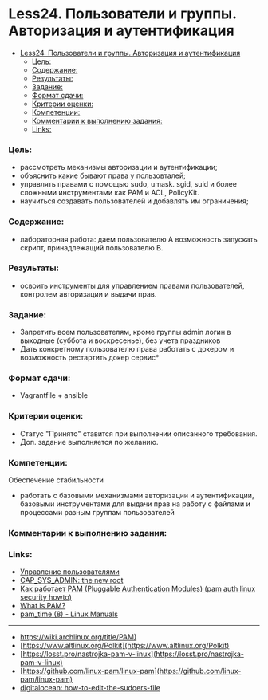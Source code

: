 # Less24. Пользователи и группы. Авторизация и аутентификация
- [Less24. Пользователи и группы. Авторизация и аутентификация](#less24-пользователи-и-группы-авторизация-и-аутентификация)
    - [Цель:](#цель)
    - [Содержание:](#содержание)
    - [Результаты:](#результаты)
    - [Задание:](#задание)
    - [Формат сдачи:](#формат-сдачи)
    - [Критерии оценки:](#критерии-оценки)
    - [Компетенции:](#компетенции)
    - [Комментарии к выполнению задания:](#комментарии-к-выполнению-задания)
    - [Links:](#links)

### Цель: 
- рассмотреть механизмы авторизации и аутентификации;
- объяснить какие бывают права у пользовталей;
- управлять правами с помощью sudo, umask. sgid, suid и более сложными инструментами как PAM и ACL, PolicyKit.
- научиться создавать пользователей и добавлять им ограничения;
  
### Содержание:
- лабораторная работа: даем пользователю A возможность запускать скрипт, принадлежащий пользователю B.
### Результаты:
- освоить инструменты для управлением правами пользователей, контролем авторизации и выдачи прав.
### Задание:
- Запретить всем пользователям, кроме группы admin логин в выходные (суббота и воскресенье), без учета праздников
- Дать конкретному пользователю права работать с докером и возможность рестартить докер сервис*

### Формат сдачи: 
- Vagrantfile + ansible

### Критерии оценки:
- Статус "Принято" ставится при выполнении описанного требования.
- Доп. задание выполняется по желанию.

### Компетенции:
Обеспечение стабильности
   - работать с базовыми механизмами авторизации и аутентификации, базовыми инструментами для выдачи прав на работу с файлами и процессами разным группам пользователей

  
### Комментарии к выполнению задания:


### Links:

- [Управление пользователями](https://firstvds.ru/technology/linux-user-management#:~:text=%D0%92%20Linux%20%D1%81%D1%83%D1%89%D0%B5%D1%81%D1%82%D0%B2%D1%83%D1%8E%D1%82%20%D1%82%D1%80%D0%B8%20%D1%82%D0%B8%D0%BF%D0%B0,%D0%9B%D0%BE%D0%BA%D0%B0%D0%BB%D1%8C%D0%BD%D1%8B%D0%B5%20%D0%BF%D0%BE%D0%BB%D1%8C%D0%B7%D0%BE%D0%B2%D0%B0%D1%82%D0%B5%D0%BB%D0%B8%20%E2%80%94%20%D0%BD%D0%B5%D0%BF%D1%80%D0%B8%D0%B2%D0%B8%D0%BB%D0%B5%D0%B3%D0%B8%D1%80%D0%BE%D0%B2%D0%B0%D0%BD%D0%BD%D1%8B%D0%B5%20%D0%BF%D0%BE%D0%BB%D1%8C%D0%B7%D0%BE%D0%B2%D0%B0%D1%82%D0%B5%D0%BB%D0%B8)
- [CAP_SYS_ADMIN: the new root](https://lwn.net/Articles/486306/)
- [Как работает PAM (Pluggable Authentication Modules) (pam auth linux security howto)](https://www.opennet.ru/base/net/pam_linux.txt.html)
- [What is PAM?](https://medium.com/information-and-technology/wtf-is-pam-99a16c80ac57)
- [pam_time (8) - Linux Manuals](https://www.systutorials.com/docs/linux/man/8-pam_time/)

---
- [https://wiki.archlinux.org/title/PAM)](https://wiki.archlinux.org/title/PAM_(%D0%A0%D1%83%D1%81%D1%81%D0%BA%D0%B8%D0%B9))
- [https://www.altlinux.org/Polkit](https://www.altlinux.org/Polkit)
- [https://losst.pro/nastrojka-pam-v-linux](https://losst.pro/nastrojka-pam-v-linux)
- [https://github.com/linux-pam/linux-pam](https://github.com/linux-pam/linux-pam)
- [digitalocean: how-to-edit-the-sudoers-file](https://www.digitalocean.com/community/tutorials/how-to-edit-the-sudoers-file)  